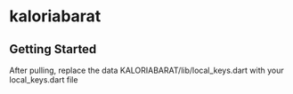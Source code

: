 # kaloriabarat

## Getting Started

After pulling, replace the data KALORIABARAT/lib/local_keys.dart with your local_keys.dart file
